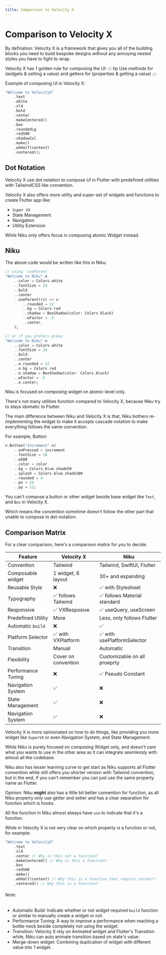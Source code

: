 ```yaml
---
title: Comparison to Velocity X
---
```

# Comparison to Velocity X

By defination: Velocity X is a framework that gives you all of the building blocks you need to build bespoke designs without any annoying nested styles you have to fight to wrap.

Velocity X has 1 golden rule for composing the UI:
::: tip
Use methods for (widgets & setting a value) and getters for (properties & getting a value)
:::

Example of composing UI in Velocity X:
```dart
"Welcome to VelocityX"
    .text
    .white
    .xl4
    .bold
    .center
    .makeCentered()
    .box
    .roundedLg
    .red500
    .shadow2xl
    .make()
    .whHalf(context)
    .centered();
```

## Dot Notation
Velocity X use dot notation to compose UI in Flutter with predefined utilities with TailwindCSS like convention.

Velocity X also offers more utility and super-set of widgets and functions to create Flutter app like:
- `Super VX`
- State Management
- Navigation
- Utility Extension

While Niku only offers focus in composing atomic Widget instead.

## Niku
The above code would be written like this in Niku:
```dart
// using `useParent`
"Welcome to Niku".n
    ..color = Colors.white
    ..fontSize = 24
    ..bold
    ..center
    ..useParent((v) => v
        ..rounded = 12
        ..bg = Colors.red
        ..shadow = BoxShadow(color: Colors.black)
        ..wFactor = .5
        ..center,
    );

// or if you prefers proxy
"Welcome to Niku".n
    ..color = Colors.white
    ..fontSize = 24
    ..bold
    ..center
    ..n.rounded = 12
    ..n.bg = Colors.red
    ..n.shadow = BoxShadow(color: Colors.black)
    ..wFactor = .5
    ..n.center;
```

Niku is focused on composing widget on atomic-level only.

There's not many utilities function compared to Velocity X, because Niku try to stays idomatic to Flutter.

The main difference between Niku and Velocity X is that, Niku bothers re-implementing the widget to make it accepts cascade notation to make everything follows the same convention.

For example, Button:
```dart
n.Button("Increment".n)
    ..onPressed = increment
    ..fontSize = 18
    ..w500
    ..color = color
    ..bg = Colors.blue.shade50
    ..splash = Colors.blue.shade100
    ..rounded = 4
    ..px = 24
    ..py = 12;
```

You can't compose a button or other widget beside base widget like `Text`, and `Box` in Velocity X.

Which means the convention sometime doesn't follow the other part that unable to compose in dot-notation.

## Comparison Matrix
For a clear comparison, here's a comparison matrix for you to decide.

| Feature            | Velocity X           | Niku                        |
|--------------------|----------------------|-----------------------------|
| Convention         | Tailwind             | Tailwind, SwiftUI, Flutter  |
| Composable widget  | 1 widget, 6 layout   | 30+ and expanding           |
| Reusable Style     | ❌                   | ✅ with Stylesheet           |
| Typography         | ✅ follows Tailwind  | ✅ follows Material standard |
| Responsive         | ✅ VXResposive       | ✅ useQuery, useScreen       |
| Predefined Utility | More                 | Less, only follows Flutter  |
| Automatic `build`  | ❌                   | ✅                           |
| Platform Selector  | ✅ with VXPlatform   | ✅ with usePlatformSelector  |
| Transition         | Manual               | Automatic                    |
| Flexibility        | Cover on convention  | Customizable on all proeprty |
| Performance Tuning | ❌                   | ✅ Pseudo Constant           |
| Navigation System  | ✅                   | ❌                           |
| State Management   | ✅                   | ❌                           |
| Navigation System  | ✅                   | ❌                           |

Velocity X is more opinionated on how to do things, like providing you more widget like `SuperVX` or even Navigation System, and State Management.

While Niku is purely focused on composing Widget only, and doesn't care what you wants to use in the other area as it can integrate seemlessly with almost all the codebase.

Niku also has lesser learning curve to get start as Niku supports all Flutter convention while still offers you shorter version with Tailwind convention, but in the end, if you can't remember you can just use the same property name as Flutter.

Opinion: Niku __might__ also has a little bit better convention for function, as all Niku property only use getter and setter and has a clear separation for function which is hooks.

All the function in Niku almost always have `use` to indicate that it's a function.

While in Velocity X is not very clear on which property is a function or not, for example:
```dart
"Welcome to VelocityX"
    .text
    .xl4
    .center // Why is this not a function?
    .makeCentered() // Why is this a function?
    .box
    .red500
    .make()
    .whHalf(context) // Why this is a function that require context?
    .centered() // Why this is a function?
```

###### Note:
- Automatic Build: Indicate whether or not widget required `build` function or similar to manually create a widget or not.
- Performance Tuning: A way to improve a performance when reaching a bottle-neck beside completely not using the widget.
- Transition: Velocity X rely on Animated widget and Flutter's Transition while, Niku can auto animate transition based on state's value.
- Merge-down widget: Combining duplication of widget with different value into 1 widget.
